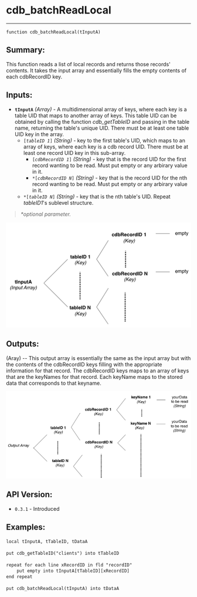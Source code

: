 # cdb_batchReadLocal
---
```
function cdb_batchReadLocal(tInputA)
```
## Summary:
This function reads a list of local records and returns those records' contents. It takes the input array and essentially fills the empty contents of each cdbRecordID key.

## Inputs:
* **`tInputA`** *(Array)* - A multidimensional array of keys, where each key is a table UID that maps to another array of keys. This table UID can be obtained by calling the function *cdb_getTableID* and passing in the table name, returning the table's unique UID. There must be at least one table UID key in the array.
    * `[`*`tableID 1`*`]` *(String)* - key to the first table's UID, which maps to an array of keys, where each key is a cdb record UID. There must be at least one record UID key in this sub-array.
    	* `[`*`cdbRecordID 1`*`]` *(String)* - key that is the record UID for the first record wanting to be read. Must put empty or any arbirary value in it.
    	* `*[`*`cdbRecordID N`*`]` *(String)* - key that is the record UID for the nth record wanting to be read. Must put empty or any arbirary value in it.
    * `*[`*`tableID N`*`]` *(String)* - key that is the nth table's UID. Repeat *tableID1*'s sublevel structure.

> _*optional parameter._

![BatchRead input diagram](../../chartimages/deleteReadInput.png)
## Outputs:
(Aray) -- This output array is essentially the same as the input array but with the contents of the cdbRecordID keys filling with the appropriate information for that record. The cdbRecordID keys maps to an array of keys that are the keyNames for that record. Each keyName maps to the stored data that corresponds to that keyname.

![BatchRead output diagram](../../chartimages/readOutput.png)


## API Version:
* `0.3.1` - Introduced

## Examples:
```
local tInputA, tTableID, tDataA
     
put cdb_getTableID("clients") into tTableID
     
repeat for each line xRecordID in fld "recordID"
	put empty into tInputA[tTableID][xRecordID]
end repeat
     
put cdb_batchReadLocal(tInputA) into tDataA
```
